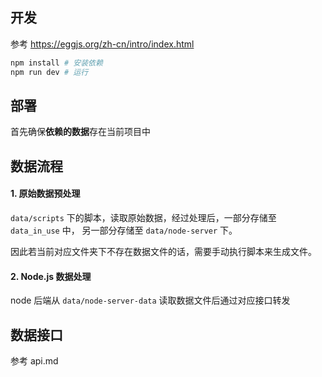 ## 开发
参考 https://eggjs.org/zh-cn/intro/index.html

```bash
npm install # 安装依赖
npm run dev # 运行
```
## 部署
首先确保**依赖的数据**存在当前项目中




## 数据流程
#### 1. 原始数据预处理
`data/scripts` 下的脚本，读取原始数据，经过处理后，一部分存储至 `data_in_use` 中， 另一部分存储至  `data/node-server` 下。

因此若当前对应文件夹下不存在数据文件的话，需要手动执行脚本来生成文件。

#### 2. Node.js 数据处理
node 后端从 `data/node-server-data` 读取数据文件后通过对应接口转发

## 数据接口
参考 api.md
